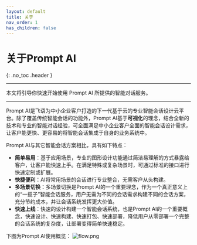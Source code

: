 ```yaml
---
layout: default
title: 关于
nav_order: 1
has_children: false
---
```


# 关于Prompt AI
{: .no_toc .header }

----
本文将引导你快速开始使用 Prompt AI 所提供的智能对话服务。

---
Prompt AI是飞语为中小企业客户打造的下一代基于云的专业智能会话设计云平台。除了覆盖传统智能会话的功能外，Prompt AI基于**可视化**的理念，结合全新的技术和专业的智能对话经验，可全面满足中小企业客户全面的智能会话设计需求，让客户能更快、更容易的将智能会话集成于自身的业务系统中。

Prompt AI与其它智能会话方案相比，具有如下特点：
* **简单易用**：基于应用场景，专业的图形设计功能通过简洁易理解的方式暴露给客户，让客户能快速上手。在满足特殊或复杂场景时，可通过标准的接口进行快速定制或扩展。
* **快捷便利**：AI将常用场景的会话进行专业整合，无需客户从头构建。  
* **多场景切换**：多场景切换是Prompt AI的一个重要理念，作为一个真正意义上的“一揽子”智能会话服务，用户无需为不同的会话需求构建不同的会话方案，充分节约成本，并让会话系统发挥更大价值。
* **快速上线**：快速的设计构建一个智能会话系统，也是Prompt AI的一个重要概念，快速设计、快速构建、快速打包、快速部署，降低用户从零部署一个完整的会话系统的复杂度，让部署变得简单快速稳定。

下图为Prompt AI使用概览：
![flow.png](/assets/images/about/flow.png)
